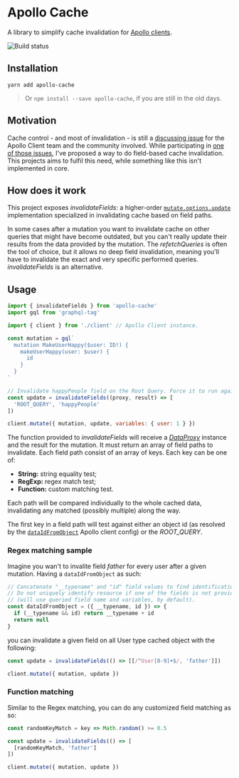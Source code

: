 # Apollo Cache

A library to simplify cache invalidation for [Apollo clients](https://github.com/apollographql/apollo-client).

![Build status](https://travis-ci.org/lucasconstantino/apollo-cache.svg?branch=master)

## Installation

```
yarn add apollo-cache
```

> Or `npm install --save apollo-cache`, if you are still in the old days.

## Motivation

Cache control - and most of invalidation - is still a [discussing issue](https://github.com/apollographql/apollo-client/search?utf8=%E2%9C%93&q=cache+invalidation&type=Issues) for the Apollo Client team and the community involved. While participating in [one of those issues](https://github.com/apollographql/apollo-client/issues/621#issuecomment-281809084), I've proposed a way to do field-based cache invalidation. This projects aims to fulfil this need, while something like this isn't implemented in core.

## How does it work

This project exposes *invalidateFields*: a higher-order [`mutate.options.update`](http://dev.apollodata.com/react/api.html#graphql-mutation-options.update) implementation specialized in invalidating cache based on field paths.

In some cases after a mutation you want to invalidate cache on other queries that might have become outdated, but you can't really update their results from the data provided by the mutation. The *refetchQueries* is often the tool of choice, but it allows no deep field invalidation, meaning you'll have to invalidate the exact and very specific performed queries. *invalidateFields* is an alternative.

## Usage

```js
import { invalidateFields } from 'apollo-cache'
import gql from 'graphql-tag'

import { client } from './client' // Apollo Client instance.

const mutation = gql`
  mutation MakeUserHappy($user: ID!) {
    makeUserHappy(user: $user) {
      id
    }
  }
`

// Invalidate happyPeople field on the Root Query. Force it to run again.
const update = invalidateFields((proxy, result) => [
  'ROOT_QUERY', 'happyPeople'
])

client.mutate({ mutation, update, variables: { user: 1 } })
```

The function provided to *invalidateFields* will receive a *[DataProxy](http://dev.apollodata.com/core/apollo-client-api.html#DataProxy)* instance and the result for the mutation. It must return an array of field paths to invalidate. Each field path consist of an array of keys. Each key can be one of:

- **String:** string equality test;
- **RegExp:** regex match test;
- **Function:** custom matching test.

Each path will be compared individually to the whole cached data, invalidating any matched (possibly multiple) along the way.

The first key in a field path will test against either an object id (as resolved by the [`dataIdFromObject`](http://dev.apollodata.com/core/apollo-client-api.html#apollo-client) Apollo client config) or the *ROOT_QUERY*.

### Regex matching sample

Imagine you wan't to invalite field *father* for every user after a given mutation. Having a `dataIdFromObject` as such:

```js
// Concatenate "__typename" and "id" field values to find identification.
// Do not uniquely identify resource if one of the fields is not provided
// (will use queried field name and variables, by default).
const dataIdFromObject = ({ __typename, id }) => {
  if (__typename && id) return __typename + id
  return null
}
```

you can invalidate a given field on all User type cached object with the following:

```js
const update = invalidateFields(() => [[/^User[0-9]+$/, 'father']])

client.mutate({ mutation, update })
```

### Function matching

Similar to the Regex matching, you can do any customized field matching as so:

```js
const randomKeyMatch = key => Math.random() >= 0.5

const update = invalidateFields(() => [
  [randomKeyMatch, 'father']
])

client.mutate({ mutation, update })
```
